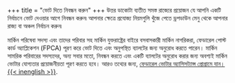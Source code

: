 +++
title = "ভোট দিতে নিবন্ধন করুন"
+++
উত্তর ডাকোটা ব্যতীত সমস্ত রাজ্যের প্রয়োজন যে আপনি একটি নির্বাচনে ভোট দেওয়ার আগে নিবন্ধন করুন৷ আপনার ক্ষেত্রে প্রযোজ্য নিয়মগুলি খুঁজে পেতে ড্রপডাউন মেনু থেকে আপনার রাজ্য বা অঞ্চল নির্বাচন করুন৷

মার্কিন পরিষেবা সদস্য এবং তাদের পরিবার সহ মার্কিন যুক্তরাষ্ট্রের বাইরে বসবাসকারী মার্কিন নাগরিকরা, ফেডারেল পোস্ট কার্ড অ্যাপ্লিকেশন (FPCA) পূরণ করে ভোট দিতে এবং অনুপস্থিত ব্যালটের জন্য অনুরোধ করতে পারেন। মার্কিন সামরিক পরিবারের সদস্যদের, অন্য সবার মতো, নিবন্ধন করতে এবং একটি ব্যালটের অনুরোধ করার জন্য অবশ্যই মার্কিন ভোটার যোগ্যতার প্রয়োজনীয়তা পূরণ করতে হবে। আরও তথ্যের জন্য, [ফেডারেল ভোটার অ্যাসিসট্যান্স প্রোগ্রামে যান। {{< inenglish >}}](https://www.fvap.gov/).
